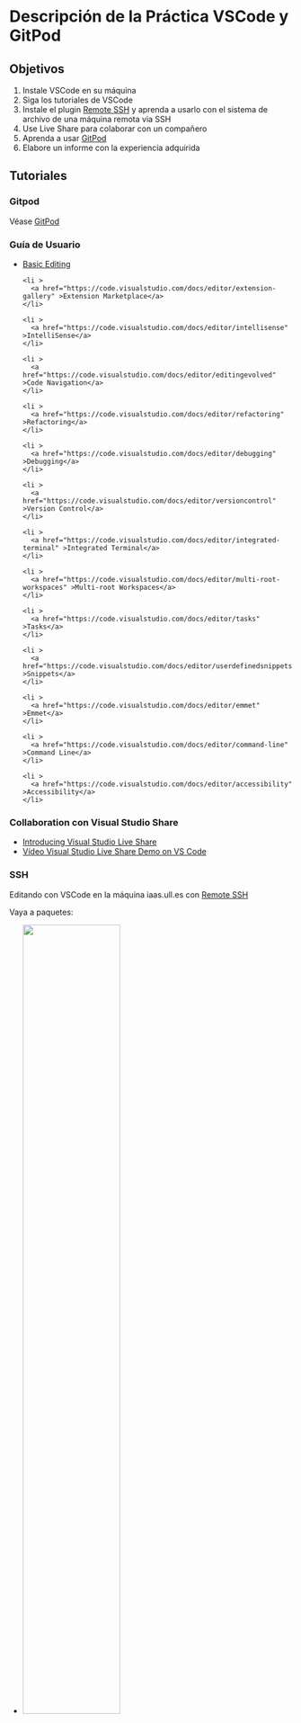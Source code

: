 
# Descripción de la Práctica VSCode y GitPod

## Objetivos

1. Instale VSCode en su máquina
2. Siga los tutoriales de VSCode
2. Instale el plugin [Remote SSH](https://code.visualstudio.com/docs/remote/ssh) y aprenda a usarlo con el sistema de archivo de una máquina remota via SSH
3. Use Live Share para colaborar con un compañero
5. Aprenda a usar [GitPod]({{site.baseurl}}/tema1-introduccion/gitpod)
4. Elabore un informe con la experiencia adquirida

## Tutoriales

### Gitpod 

Véase [GitPod]({{site.baseurl}}/tema1-introduccion/gitpod)

### Guía de Usuario
<ul id="editor-articles" class="collapse ">
    <li >
      <a href="https://code.visualstudio.com/docs/editor/codebasics" >Basic Editing</a>
    </li>
  
    <li >
      <a href="https://code.visualstudio.com/docs/editor/extension-gallery" >Extension Marketplace</a>
    </li>
  
    <li >
      <a href="https://code.visualstudio.com/docs/editor/intellisense" >IntelliSense</a>
    </li>
  
    <li >
      <a href="https://code.visualstudio.com/docs/editor/editingevolved" >Code Navigation</a>
    </li>
  
    <li >
      <a href="https://code.visualstudio.com/docs/editor/refactoring" >Refactoring</a>
    </li>
  
    <li >
      <a href="https://code.visualstudio.com/docs/editor/debugging" >Debugging</a>
    </li>
  
    <li >
      <a href="https://code.visualstudio.com/docs/editor/versioncontrol" >Version Control</a>
    </li>
  
    <li >
      <a href="https://code.visualstudio.com/docs/editor/integrated-terminal" >Integrated Terminal</a>
    </li>
  
    <li >
      <a href="https://code.visualstudio.com/docs/editor/multi-root-workspaces" >Multi-root Workspaces</a>
    </li>
  
    <li >
      <a href="https://code.visualstudio.com/docs/editor/tasks" >Tasks</a>
    </li>
  
    <li >
      <a href="https://code.visualstudio.com/docs/editor/userdefinedsnippets" >Snippets</a>
    </li>
  
    <li >
      <a href="https://code.visualstudio.com/docs/editor/emmet" >Emmet</a>
    </li>
  
    <li >
      <a href="https://code.visualstudio.com/docs/editor/command-line" >Command Line</a>
    </li>
  
    <li >
      <a href="https://code.visualstudio.com/docs/editor/accessibility" >Accessibility</a>
    </li>
  
</ul>

###  Collaboration con Visual Studio Share

- [Introducing Visual Studio Live Share](https://code.visualstudio.com/blogs/2017/11/15/live-share)
- <a href="https://youtu.be/fWXe1HQ1wVA" target="_blank">Vídeo Visual Studio Live Share Demo on VS Code</a>

### SSH 

Editando con VSCode en la máquina iaas.ull.es con [Remote SSH](https://code.visualstudio.com/docs/remote/ssh)

Vaya a paquetes:

* <img src="{{site.baseurl}}/assets/images/remote-ssh-vscode/13.06.52.png " width="60%"/>

Busque por SSH:

* <img src="{{site.baseurl}}/assets/images/remote-ssh-vscode/13.07.05.png " width="60%"/>

Una vez instalado active la command palette Ctrl-Shift-P y escriba SSH:

* <img src="{{site.baseurl}}/assets/images/remote-ssh-vscode/13.10.42.png " width="60%"/>

Elige REMOTE-SSH: connect to host ...

* <img src="{{site.baseurl}}/assets/images/remote-ssh-vscode/13.11.16.png " width="60%"/>

Ahora escribimos el nombre del host. Por ejemplo `sytws`. Previamente hemos puesto una entrada en `~/.ssh/config` como esta:

````
Host sytws sytws2021
HostName 10.6.129.111
User usuario
IdentityFile /Users/casianorodriguezleon/.ssh/claveprivada
ServerAliveInterval 240
```

* <img src="{{site.baseurl}}/assets/images/remote-ssh-vscode/13.17.04.png" width="60%"/>

### Multi-Root Workspaces

- [Multi-Root Workspaces](https://code.visualstudio.com/docs/editor/multi-root-workspaces)

### Using React in VSCode

- [Using React in VSCode](https://code.visualstudio.com/docs/nodejs/reactjs-tutorial)

### Integrate with External Tools via Tasks

- [Integrate with External Tools via Tasks](https://code.visualstudio.com/docs/editor/tasks)


### Web Bookmarks

- <a href="https://marketplace.visualstudio.com/items?itemName=alu0100997910.webbookmarks" target="_blank">MarketPlace: Web Bookmarks a VSCode Extension by Alejandro Gonzalez Alonso</a> 
- <a href="https://marketplace.visualstudio.com/items?itemName=alu0100997910.webbookmarks" target="_blank">GitHub Repo: Web Bookmarks a VSCode Extension by Alejandro Gonzalez Alonso</a> 

## Localización del Fichero de Configuración `settings.json`

Depending on your platform, the user settings file is located here:

- Windows %APPDATA%\Code\User\settings.json
- macOS $HOME/Library/ApplicationSupport/Code/User/settings.json
- Linux $HOME/.config/Code/User/settings.json
- The workspace setting file is located under the .vscode folder in your root folder.

